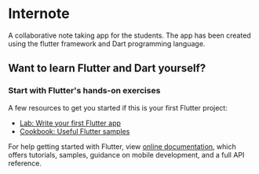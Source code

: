 # Internote

A collaborative note taking app for the students. The app has been created using the flutter framework and Dart programming language.

## Want to learn Flutter and Dart yourself?

### Start with Flutter's hands-on exercises

A few resources to get you started if this is your first Flutter project:

- [Lab: Write your first Flutter app](https://flutter.dev/docs/get-started/codelab)
- [Cookbook: Useful Flutter samples](https://flutter.dev/docs/cookbook)

For help getting started with Flutter, view
[online documentation](https://flutter.dev/docs), which offers tutorials,
samples, guidance on mobile development, and a full API reference.
